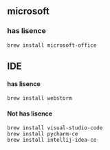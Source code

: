 
## microsoft

### has lisence

```
brew install microsoft-office
```

## IDE

#### has lisence

```
brew install webstorm
```

#### Not has lisence

```
brew install visual-studio-code
brew install pycharm-ce
brew install intellij-idea-ce
```

